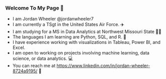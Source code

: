### Welcome To My Page 👋

- I am Jordan Wheeler @jordanwheeler7
- I am currently a TSgt in the United States Air Force. ✈️
- I am studying for a MS in Data Analytics at Northwest Missouri State 🧑‍🎓
- The languages I am learning are Python, SQL, and R. 🌱
- I have experience working with visualizations in Tableau, Power BI, and Excel.
- I am open to working on projects involving machine learning, data science, or data analytics. 💻
- You can reach me at https://www.linkedin.com/in/jordan-wheeler-8724a9195/ 🔗
